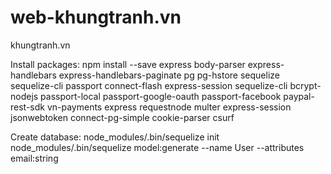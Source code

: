 # web-khungtranh.vn
khungtranh.vn

Install packages:
npm install --save express body-parser express-handlebars express-handlebars-paginate pg pg-hstore sequelize sequelize-cli passport connect-flash express-session sequelize-cli bcrypt-nodejs passport-local passport-google-oauth passport-facebook paypal-rest-sdk vn-payments express requestnode multer express-session jsonwebtoken connect-pg-simple cookie-parser csurf

Create database:
node_modules/.bin/sequelize init
node_modules/.bin/sequelize model:generate --name User --attributes email:string